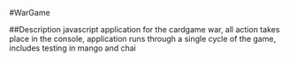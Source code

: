 #WarGame

##Description
javascript application for the cardgame war, all action takes place in the console, application runs through a single cycle of the game, includes testing in mango and chai
